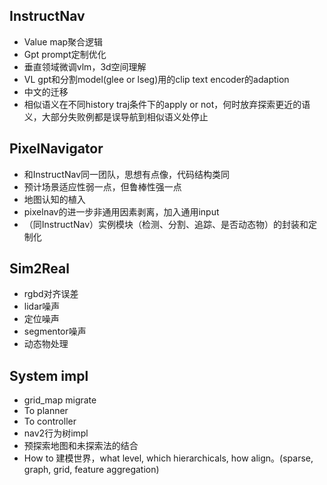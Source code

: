## InstructNav
  - Value map聚合逻辑
  - Gpt prompt定制优化
  - 垂直领域微调vlm，3d空间理解
  - VL gpt和分割model(glee or lseg)用的clip text encoder的adaption
  - 中文的迁移
  - 相似语义在不同history traj条件下的apply or not，何时放弃探索更近的语义，大部分失败例都是误导航到相似语义处停止

## PixelNavigator
  - 和InstructNav同一团队，思想有点像，代码结构类同
  - 预计场景适应性弱一点，但鲁棒性强一点
  - 地图认知的植入
  - pixelnav的进一步非通用因素剥离，加入通用input
  - （同InstructNav）实例模块（检测、分割、追踪、是否动态物）的封装和定制化

## Sim2Real
  - rgbd对齐误差
  - lidar噪声
  - 定位噪声
  - segmentor噪声
  - 动态物处理

## System impl
  - grid_map migrate
  - To planner
  - To controller
  - nav2行为树impl
  - 预探索地图和未探索法的结合
  - How to 建模世界，what level, which hierarchicals, how align。(sparse, graph, grid, feature aggregation)

